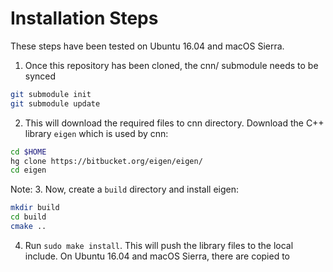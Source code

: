 Installation Steps
======================
These steps have been tested on Ubuntu 16.04 and macOS Sierra.
1. Once this repository has been cloned, the cnn/ submodule needs to be synced

  ```bash
  git submodule init
  git submodule update
  ```
2. This will download the required files to cnn directory. Download the C++ library `eigen` which is used by cnn:
  
  ```bash
  cd $HOME
  hg clone https://bitbucket.org/eigen/eigen/
  cd eigen
  ```
  Note: 
3. Now, create a `build` directory and install eigen:
  ```bash
  mkdir build
  cd build
  cmake ..
  ```
4. Run `sudo make install`. This will push the library files to the local include. On Ubuntu 16.04 and macOS Sierra, there are copied to 

  
